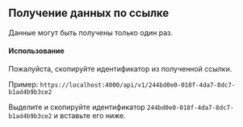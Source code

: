 ## Получение данных по ссылке
Данные могут быть получены только один раз.

#### Использование
Пожалуйста, скопируйте идентификатор из полученной ссылки.

Пример: `https://localhost:4000/api/v1/244bd0e0-018f-4da7-8dc7-b1ad4b9b3ce2`

Выделите и скопируйте идентификатор `244bd0e0-018f-4da7-8dc7-b1ad4b9b3ce2` и вставьте его ниже.